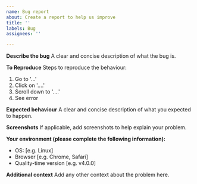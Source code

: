 ```yaml
---
name: Bug report
about: Create a report to help us improve
title: ''
labels: Bug
assignees: ''

---
```


**Describe the bug**
A clear and concise description of what the bug is.

**To Reproduce**
Steps to reproduce the behaviour:
1. Go to '...'
2. Click on '....'
3. Scroll down to '....'
4. See error

**Expected behaviour**
A clear and concise description of what you expected to happen.

**Screenshots**
If applicable, add screenshots to help explain your problem.

**Your environment (please complete the following information):**
 - OS: [e.g. Linux]
 - Browser [e.g. Chrome, Safari]
 - Quality-time version [e.g. v4.0.0]

**Additional context**
Add any other context about the problem here.
